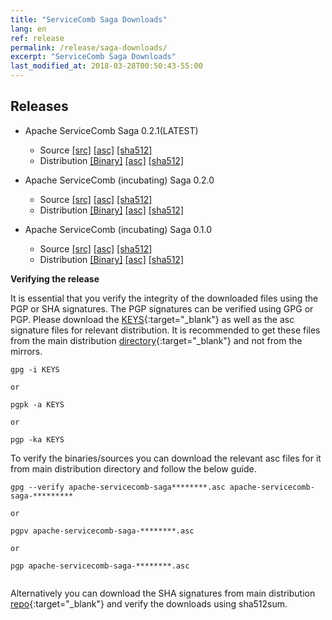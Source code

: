 ```yaml
---
title: "ServiceComb Saga Downloads"
lang: en
ref: release
permalink: /release/saga-downloads/
excerpt: "ServiceComb Saga Downloads"
last_modified_at: 2018-03-28T00:50:43-55:00
---
```


## Releases

* Apache ServiceComb Saga 0.2.1(LATEST)
    - Source [[src]](https://apache.org/dyn/closer.cgi/servicecomb/servicecomb-saga/0.2.1/apache-servicecomb-saga-distribution-0.2.1-src.zip) [[asc]](https://www.apache.org/dist/servicecomb/servicecomb-saga/0.2.1/apache-servicecomb-saga-distribution-0.2.1-src.zip.asc) [[sha512]](https://www.apache.org/dist/servicecomb/servicecomb-saga/0.2.1/apache-servicecomb-saga-distribution-0.2.1-src.zip.sha512)
    - Distribution [[Binary]](https://apache.org/dyn/closer.cgi/servicecomb/servicecomb-saga/0.2.1/apache-servicecomb-saga-distribution-0.2.1-bin.zip) [[asc]](https://www.apache.org/dist/servicecomb/servicecomb-saga/0.2.1/apache-servicecomb-saga-distribution-0.2.1-bin.zip.asc) [[sha512]](https://www.apache.org/dist/servicecomb/servicecomb-saga/0.2.1/apache-servicecomb-saga-distribution-0.2.1-bin.zip.sha512)

* Apache ServiceComb (incubating) Saga 0.2.0
    - Source [[src]](https://apache.org/dyn/closer.cgi/incubator/servicecomb/incubator-servicecomb-saga/0.2.0/apache-servicecomb-incubating-saga-distribution-0.2.0-src.zip) [[asc]](https://www.apache.org/dist/incubator/servicecomb/incubator-servicecomb-saga/0.2.0/apache-servicecomb-incubating-saga-distribution-0.2.0-src.zip.asc) [[sha512]](https://www.apache.org/dist/incubator/servicecomb/incubator-servicecomb-saga/0.2.0/apache-servicecomb-incubating-saga-distribution-0.2.0-src.zip.sha512)
    - Distribution [[Binary]](https://apache.org/dyn/closer.cgi/incubator/servicecomb/incubator-servicecomb-saga/0.2.0/apache-servicecomb-incubating-saga-distribution-0.2.0-bin.zip) [[asc]](https://www.apache.org/dist/incubator/servicecomb/incubator-servicecomb-saga/0.2.0/apache-servicecomb-incubating-saga-distribution-0.2.0-bin.zip.asc) [[sha512]](https://www.apache.org/dist/incubator/servicecomb/incubator-servicecomb-saga/0.2.0/apache-servicecomb-incubating-saga-distribution-0.2.0-bin.zip.sha512)

* Apache ServiceComb (incubating) Saga 0.1.0
    - Source [[src]](https://apache.org/dyn/closer.cgi/incubator/servicecomb/incubator-servicecomb-saga/0.1.0/apache-servicecomb-incubating-saga-distribution-0.1.0-src.zip) [[asc]](https://www.apache.org/dist/incubator/servicecomb/incubator-servicecomb-saga/0.1.0/apache-servicecomb-incubating-saga-distribution-0.1.0-src.zip.asc) [[sha512]](https://www.apache.org/dist/incubator/servicecomb/incubator-servicecomb-saga/0.1.0/apache-servicecomb-incubating-saga-distribution-0.1.0-src.zip.sha512)
    - Distribution [[Binary]](https://apache.org/dyn/closer.cgi/incubator/servicecomb/incubator-servicecomb-saga/0.1.0/apache-servicecomb-incubating-saga-distribution-0.1.0-bin.zip) [[asc]](https://www.apache.org/dist/incubator/servicecomb/incubator-servicecomb-saga/0.1.0/apache-servicecomb-incubating-saga-distribution-0.1.0-bin.zip.asc) [[sha512]](https://www.apache.org/dist/incubator/servicecomb/incubator-servicecomb-saga/0.1.0/apache-servicecomb-incubating-saga-distribution-0.1.0-bin.zip.sha512)


**Verifying the release**

It is essential that you verify the integrity of the downloaded files using the PGP or SHA signatures.
 The PGP signatures can  be verified using GPG or PGP.
 Please download the [KEYS](https://www.apache.org/dist/servicecomb/KEYS){:target="_blank"} as well as the asc signature files for relevant distribution. It is recommended to get these files from the main distribution [directory](https://www.apache.org/dist/servicecomb/servicecomb-saga/){:target="_blank"} and not from the mirrors.
 ```
 gpg -i KEYS

 or

 pgpk -a KEYS

 or

 pgp -ka KEYS

```

To verify the binaries/sources you can download the relevant asc files for it from main distribution directory and follow the below guide.

```
gpg --verify apache-servicecomb-saga********.asc apache-servicecomb-saga-*********

or

pgpv apache-servicecomb-saga-********.asc

or

pgp apache-servicecomb-saga-********.asc


```

Alternatively you can download the SHA signatures from main distribution [repo](https://www.apache.org/dist/servicecomb/servicecomb-saga/){:target="_blank"} and verify the downloads using sha512sum.
